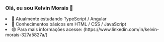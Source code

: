 ### Olá, eu sou Kelvin Morais 👋

<li>
🌱 Atualmente estudando TypeScript / Angular
</li>
<li>
💬 Conhecimentos básicos em HTML / CSS / JavaScript
</li>
<li>
😄 Para mais informações acesse: (https://www.linkedin.com/in/kelvin-morais-327a5827a/)
</li>




